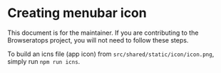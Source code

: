 # Creating menubar icon

This document is for the maintainer. If you are contributing to the Browseratops
project, you will not need to follow these steps.

To build an icns file (app icon) from `src/shared/static/icon/icon.png`, simply
run `npm run icns`.
